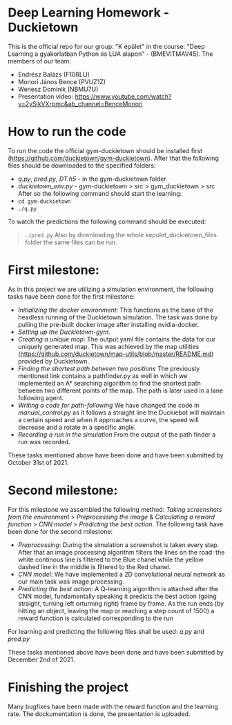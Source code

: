 # Deep Learning Homework - Duckietown
This is the official repo for our group: "K épület" in the course: "Deep Learning a gyakorlatban Python és LUA alapon" - (BMEVITMAV45). The members of our team:
- Endrész Balázs (F10RLU)
- Monori János Bence (PVUZ1Z)
- Wenesz Dominik (NBMU7U)
- Presentation video: https://www.youtube.com/watch?v=2ySikVXrpmc&ab_channel=BenceMonori

# How to run the code
To run the code the official gym-duckietown should be installed first (https://github.com/duckietown/gym-duckietown). After that the following files should be downloaded to the specified folders:
- *q.py*, *pred.py*, *DT.h5* - in the gym-duckietown folder
- *duckietown_env.py* - gym-duckietown > src > gym_duckietown > src
After so the following command should start the learning:
- `cd gym-duckietown`
- `./q.py`

To watch the predictions the following command should be executed:
> `./pred.py`
Also by downloading the whole kepulet_duckietown_files folder the same files can  be run.

# First milestone:
As in this project we are utilizing a simulation environment, the following tasks have been done for the first milestone:
- *Initializing the docker environment*: This functions as the base of the headless running of the Duckietown simulation. The task was done by pulling the pre-built docker image after installing nvidia-docker.
- *Setting up the Duckietown-gym*. 
- *Creating a unique map*: The output.yaml file contains the data for our uniquely generated map. This was achieved by the map utilities (https://github.com/duckietown/map-utils/blob/master/README.md) provided by Duckietown.
- *Finding the shortest path between two positions* The previously mentioned link contains a pathfinder.py as well in which we implemented an A* searching algorithm to find the shortest path between two different points of the map. The path is later used in a lane following agent.
- *Writing a code for path-following* We have changed the code in *manual_control.py* as it follows a straight line the Duckiebot will maintain a certain speed and when it approaches a curve, the speed will decrease and a rotate in a specific angle.
- *Recording a run in the simulation* From the output of the path finder a run was recorded. 

These tasks mentioned above have been done and have been submitted by October 31st of 2021.

# Second milestone:
For this milestone we assembled the following method: *Taking screenshots from the environment* > *Preprocessing the image* & *Calculating a reward function* > *CNN model* > *Predicting the best action*. The following task have been done for the second milestone:
- *Preprocessing*: During the simulation a screenshot is taken every step. After that an image processing algorithm filters the lines on the road: the white continous line is filtered to the Blue chanel while the yellow dashed line in the middle is filtered to the Red chanel.
- *CNN model*: We have implemented a 2D convolutional neural network as our main task was image processing. 
- *Predicting the best action*: A Q-learning algorithm is attached after the CNN model, fundamentally speaking it predicts the best action (going straight, turning left orturning right) frame by frame. As the run ends (by hitting an object, leaving the map or reaching a step count of 1500) a reward function is calculated corresponding to the run

For learning and predicting the following files shall be used: *q.py* and *pred.py*

 These tasks mentioned above have been done and have been submitted by December 2nd of 2021.

# Finishing the project
Many bugfixes have been made with the reward function and the learning rate. The dockumentation is done, the presentation is uploaded.
